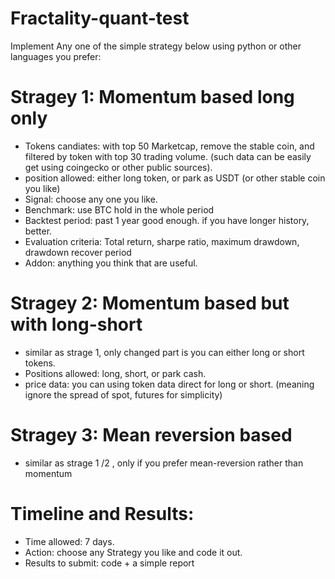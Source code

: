 # Fractality-quant-test

Implement Any one of the simple strategy below using python or other languages you prefer: 

# Stragey 1: Momentum based long only
* Tokens candiates: with top 50 Marketcap, remove the stable coin, and filtered by token with top 30 trading volume. (such data can be easily get using coingecko or other public sources).
* position allowed: either long token, or park as USDT (or other stable coin you like)
* Signal: choose any one you like.
* Benchmark: use BTC hold in the whole period
* Backtest period: past 1 year good enough. if you have longer history, better.
* Evaluation criteria: Total return, sharpe ratio, maximum drawdown, drawdown recover period
* Addon: anything you think that are useful.

# Stragey 2: Momentum based but with long-short
* similar as strage 1, only changed part is you can either long or short tokens.
* Positions allowed: long, short, or park cash.
* price data: you can using token data direct for long or short. (meaning ignore the spread of spot, futures for simplicity)

# Stragey 3: Mean reversion based
* similar as strage 1 /2 , only if you prefer mean-reversion rather than momentum


# Timeline and Results:
* Time allowed: 7 days. 
* Action: choose any Strategy you like and code it out. 
* Results to submit: code + a simple report 
